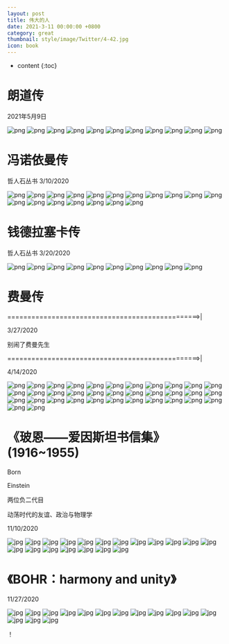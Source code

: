 ```yaml
---
layout: post
title: 伟大的人
date: 2021-3-11 00:00:00 +0800
category: great
thumbnail: style/image/Twitter/4-42.jpg
icon: book
---
```


* content
{:toc}




# 朗道传

2021年5月9日

![png](/myPage/style/image/Read_Landau/IMG_20210509_144813.jpg)
![png](/myPage/style/image/Read_Landau/IMG_20210509_144922.jpg)
![png](/myPage/style/image/Read_Landau/IMG_20210509_145300.jpg)
![png](/myPage/style/image/Read_Landau/IMG_20210509_145311.jpg)
![png](/myPage/style/image/Read_Landau/IMG_20210509_145352.jpg)
![png](/myPage/style/image/Read_Landau/IMG_20210509_145451.jpg)
![png](/myPage/style/image/Read_Landau/IMG_20210509_150249.jpg)
![png](/myPage/style/image/Read_Landau/IMG_20210509_151849.jpg)
![png](/myPage/style/image/Read_Landau/IMG_20210509_151929.jpg)
![png](/myPage/style/image/Read_Landau/IMG_20210509_152029.jpg)
![png](/myPage/style/image/Read_Landau/IMG_20210509_152319.jpg)







# 冯诺依曼传
哲人石丛书
3/10/2020

![png](\myPage\style\image\Read诺伊曼\1-1.PNG)
![png](\myPage\style\image\Read诺伊曼\1-2.PNG)
![png](\myPage\style\image\Read诺伊曼\1-3.PNG)
![png](\myPage\style\image\Read诺伊曼\1-4.PNG)
![png](\myPage\style\image\Read诺伊曼\1-5.PNG)
![png](\myPage\style\image\Read诺伊曼\1-6.PNG)
![png](\myPage\style\image\Read诺伊曼\1-7.PNG)
![png](\myPage\style\image\Read诺伊曼\1-8.PNG)
![png](\myPage\style\image\Read诺伊曼\1-9.PNG)
![png](\myPage\style\image\Read诺伊曼\1-10.PNG)
![png](\myPage\style\image\Read诺伊曼\1-11.PNG)
![png](\myPage\style\image\Read诺伊曼\1-12.PNG)
![png](\myPage\style\image\Read诺伊曼\1-13.PNG)
![png](\myPage\style\image\Read诺伊曼\1-14.PNG)
![png](\myPage\style\image\Read诺伊曼\1-15.PNG)
![png](\myPage\style\image\Read诺伊曼\1-16.PNG)
![png](\myPage\style\image\Read诺伊曼\1-17.PNG)
![png](\myPage\style\image\Read诺伊曼\1-18.PNG)



# 钱德拉塞卡传
哲人石丛书
3/20/2020



![png](\myPage\style\image\Read钱德拉\1-1.PNG)
![png](\myPage\style\image\Read钱德拉\1-2.PNG)
![png](\myPage\style\image\Read钱德拉\1-3.PNG)
![png](\myPage\style\image\Read钱德拉\1-4.PNG)
![png](\myPage\style\image\Read钱德拉\1-5.PNG)
![png](\myPage\style\image\Read钱德拉\1-6.PNG)
![png](\myPage\style\image\Read钱德拉\1-7.PNG)
![png](\myPage\style\image\Read钱德拉\1-8.PNG)
![png](\myPage\style\image\Read钱德拉\1-9.PNG)
![png](\myPage\style\image\Read钱德拉\1-10.PNG)



# 费曼传

================================================>|

3/27/2020 


别闹了费曼先生

================================================>|

4/14/2020



![png](\myPage\style\image\Read费曼\1-1.png)
![png](\myPage\style\image\Read费曼\1-2.png)
![png](\myPage\style\image\Read费曼\1-3.png)
![png](\myPage\style\image\Read费曼\1-4.png)
![png](\myPage\style\image\Read费曼\1-5.png)
![png](\myPage\style\image\Read费曼\1-6.png)
![png](\myPage\style\image\Read费曼\1-7.png)
![png](\myPage\style\image\Read费曼\1-8.png)
![png](\myPage\style\image\Read费曼\1-9.png)
![png](\myPage\style\image\Read费曼\1-10.png)
![png](\myPage\style\image\Read费曼\1-11.png)
![png](\myPage\style\image\Read费曼\1-12.png)
![png](\myPage\style\image\Read费曼\1-13.png)
![png](\myPage\style\image\Read费曼\1-14.png)
![png](\myPage\style\image\Read费曼\1-15.png)
![png](\myPage\style\image\Read费曼\1-16.png)
![png](\myPage\style\image\Read费曼\1-17.png)
![png](\myPage\style\image\Read费曼\1-18.png)
![png](\myPage\style\image\Read费曼\1-19.png)
![png](\myPage\style\image\Read费曼\1-20.png)
![png](\myPage\style\image\Read费曼\1-21.png)
![png](\myPage\style\image\Read费曼\1-22.png)
![png](\myPage\style\image\Read费曼\1-23.png)
![png](\myPage\style\image\Read费曼\1-24.png)
![png](\myPage\style\image\Read费曼\1-25.png)
![png](\myPage\style\image\Read费曼\1-26.png)
![png](\myPage\style\image\Read费曼\1-27.png)
![png](\myPage\style\image\Read费曼\1-28.png)
![png](\myPage\style\image\Read费曼\1-29.png)
![png](\myPage\style\image\Read费曼\1-30.png)
![png](\myPage\style\image\Read费曼\1-31.png)
![png](\myPage\style\image\Read费曼\1-32.png)
![png](\myPage\style\image\Read费曼\1-33.png)
![png](\myPage\style\image\Read费曼\1-34.png)
![png](\myPage\style\image\Read费曼\1-35.png)


# 《玻恩——爱因斯坦书信集》  (1916~1955)

Born 

Einstein 

两位负二代目



动荡时代的友谊、政治与物理学


11/10/2020



![jpg](\myPage\style\image\Born-Einstein_Letter\1-1.jpg)
![jpg](\myPage\style\image\Born-Einstein_Letter\1-2.jpg)
![jpg](\myPage\style\image\Born-Einstein_Letter\1-3.jpg)
![jpg](\myPage\style\image\Born-Einstein_Letter\1-4.jpg)
![jpg](\myPage\style\image\Born-Einstein_Letter\1-5.jpg)
![jpg](\myPage\style\image\Born-Einstein_Letter\1-6.jpg)
![jpg](\myPage\style\image\Born-Einstein_Letter\1-7.jpg)
![jpg](\myPage\style\image\Born-Einstein_Letter\1-8.jpg)
![jpg](\myPage\style\image\Born-Einstein_Letter\1-9.jpg)
![jpg](\myPage\style\image\Born-Einstein_Letter\1-10.jpg)
![jpg](\myPage\style\image\Born-Einstein_Letter\1-11.jpg)
![jpg](\myPage\style\image\Born-Einstein_Letter\1-12.jpg)
![jpg](\myPage\style\image\Born-Einstein_Letter\1-13.jpg)
![jpg](\myPage\style\image\Born-Einstein_Letter\1-14.jpg)
![jpg](\myPage\style\image\Born-Einstein_Letter\1-15.jpg)
![jpg](\myPage\style\image\Born-Einstein_Letter\1-16.jpg)
![jpg](\myPage\style\image\Born-Einstein_Letter\1-17.jpg)
![jpg](\myPage\style\image\Born-Einstein_Letter\1-18.jpg)
![jpg](\myPage\style\image\Born-Einstein_Letter\1-19.jpg)





# 《BOHR：harmony and unity》

11/27/2020



![jpg](\myPage\style\image\BOHR\1-1.jpg)
![jpg](\myPage\style\image\BOHR\1-2.jpg)
![jpg](\myPage\style\image\BOHR\1-3.jpg)
![jpg](\myPage\style\image\BOHR\1-4.jpg)
![jpg](\myPage\style\image\BOHR\1-5.jpg)
![jpg](\myPage\style\image\BOHR\1-6.jpg)
![jpg](\myPage\style\image\BOHR\1-7.jpg)
![jpg](\myPage\style\image\BOHR\1-8.jpg)
![jpg](\myPage\style\image\BOHR\1-9.jpg)
![jpg](\myPage\style\image\BOHR\1-10.jpg)
![jpg](\myPage\style\image\BOHR\1-11.jpg)
![jpg](\myPage\style\image\BOHR\1-12.jpg)
![jpg](\myPage\style\image\BOHR\1-13.jpg)
![jpg](\myPage\style\image\BOHR\1-14.jpg)
![jpg](\myPage\style\image\BOHR\1-15.jpg)

















！


